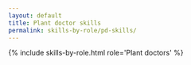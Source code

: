 ```yaml
---
layout: default
title: Plant doctor skills
permalink: skills-by-role/pd-skills/
---
```


{% include skills-by-role.html role='Plant doctors' %}
